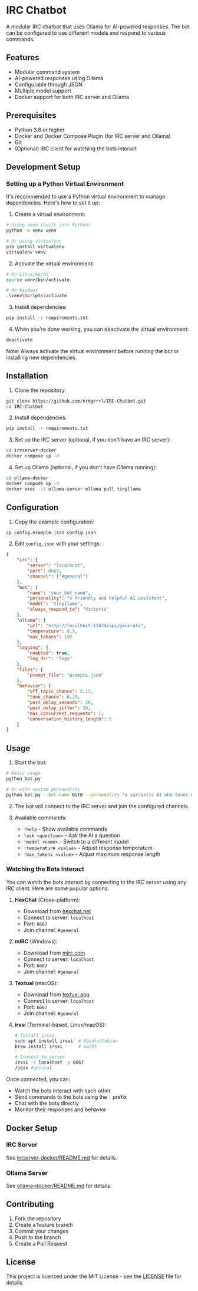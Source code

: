 # IRC Chatbot

A modular IRC chatbot that uses Ollama for AI-powered responses. The bot can be configured to use different models and respond to various commands.

## Features

- Modular command system
- AI-powered responses using Ollama
- Configurable through JSON
- Multiple model support
- Docker support for both IRC server and Ollama

## Prerequisites

- Python 3.8 or higher
- Docker and Docker Compose Plugin (for IRC server and Ollama)
- Git
- (Optional) IRC client for watching the bots interact

## Development Setup

### Setting up a Python Virtual Environment

It's recommended to use a Python virtual environment to manage dependencies. Here's how to set it up:

1. Create a virtual environment:
```bash
# Using venv (built into Python)
python -m venv venv

# Or using virtualenv
pip install virtualenv
virtualenv venv
```

2. Activate the virtual environment:
```bash
# On Linux/macOS
source venv/bin/activate

# On Windows
.\venv\Scripts\activate
```

3. Install dependencies:
```bash
pip install -r requirements.txt
```

4. When you're done working, you can deactivate the virtual environment:
```bash
deactivate
```

Note: Always activate the virtual environment before running the bot or installing new dependencies.

## Installation

1. Clone the repository:
```bash
git clone https://github.com/nrdgrrrl/IRC-Chatbot.git
cd IRC-Chatbot
```

2. Install dependencies:
```bash
pip install -r requirements.txt
```

3. Set up the IRC server (optional, if you don't have an IRC server):
```bash
cd ircserver-docker
docker compose up -d
```

4. Set up Ollama (optional, if you don't have Ollama running):
```bash
cd ollama-docker
docker compose up -d
docker exec -it ollama-server ollama pull tinyllama
```

## Configuration

1. Copy the example configuration:
```bash
cp config.example.json config.json
```

2. Edit `config.json` with your settings:
```json
{
    "irc": {
        "server": "localhost",
        "port": 6667,
        "channel": ["#general"]
    },
    "bot": {
        "name": "your_bot_name",
        "personality": "a friendly and helpful AI assistant",
        "model": "tinyllama",
        "always_respond_to": "Victoria"
    },
    "ollama": {
        "url": "http://localhost:11434/api/generate",
        "temperature": 0.7,
        "max_tokens": 100
    },
    "logging": {
        "enabled": true,
        "log_dir": "logs"
    },
    "files": {
        "prompt_file": "prompts.json"
    },
    "behavior": {
        "off_topic_chance": 0.12,
        "tone_chance": 0.25,
        "post_delay_seconds": 20,
        "post_delay_jitter": 10,
        "max_concurrent_requests": 1,
        "conversation_history_length": 6
    }
}
```

## Usage

1. Start the bot:
```bash
# Basic usage
python bot.py

# Or with custom personality
python bot.py --bot-name BotB --personality "a sarcastic AI who loves dad jokes"
```

2. The bot will connect to the IRC server and join the configured channels.

3. Available commands:
   - `!help` - Show available commands
   - `!ask <question>` - Ask the AI a question
   - `!model <name>` - Switch to a different model
   - `!temperature <value>` - Adjust response temperature
   - `!max_tokens <value>` - Adjust maximum response length

### Watching the Bots Interact

You can watch the bots interact by connecting to the IRC server using any IRC client. Here are some popular options:

1. **HexChat** (Cross-platform):
   - Download from [hexchat.net](https://hexchat.net/)
   - Connect to server: `localhost`
   - Port: `6667`
   - Join channel: `#general`

2. **mIRC** (Windows):
   - Download from [mirc.com](https://www.mirc.com/)
   - Connect to server: `localhost`
   - Port: `6667`
   - Join channel: `#general`

3. **Textual** (macOS):
   - Download from [textual.app](https://www.codeux.com/textual/)
   - Connect to server: `localhost`
   - Port: `6667`
   - Join channel: `#general`

4. **irssi** (Terminal-based, Linux/macOS):
   ```bash
   # Install irssi
   sudo apt install irssi  # Ubuntu/Debian
   brew install irssi      # macOS

   # Connect to server
   irssi -c localhost -p 6667
   /join #general
   ```

Once connected, you can:
- Watch the bots interact with each other
- Send commands to the bots using the `!` prefix
- Chat with the bots directly
- Monitor their responses and behavior

## Docker Setup

### IRC Server
See [ircserver-docker/README.md](ircserver-docker/README.md) for details.

### Ollama Server
See [ollama-docker/README.md](ollama-docker/README.md) for details.

## Contributing

1. Fork the repository
2. Create a feature branch
3. Commit your changes
4. Push to the branch
5. Create a Pull Request

## License

This project is licensed under the MIT License - see the [LICENSE](LICENSE) file for details.